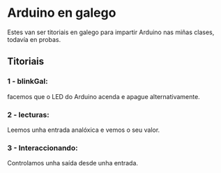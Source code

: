 # Arduino en galego
Estes van ser titoriais en galego para impartir Arduino nas miñas clases, todavía en probas.

## Titoriais
### 1 - blinkGal:
facemos que o LED do Arduino acenda e apague alternativamente.

### 2 - lecturas:
Leemos unha entrada analóxica e vemos o seu valor.

### 3 - Interaccionando:
Controlamos unha saída desde unha entrada.
